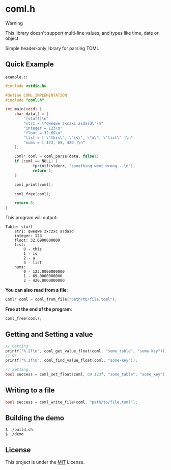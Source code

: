 # coml.h

> [!WARNING]
> This library doesn't support multi-line values, and types like time, date or object.

Simple header-only library for parsing TOML

## Quick Example

`example.c`:
```c
#include <stdio.h>

#define COML_IMPLEMENTATION
#include "coml.h"

int main(void) {
    char data[] = { 
        "[stuff]\n"
        "str1 = \"qweqwe zxczxc asdasd\"\n"
        "integer = 123\n"
        "floot = 32.69\n"
        "list = [ \"this\", \"is\", \"a\", \"list\" ]\n"
        "nums = [ 123, 69, 420 ]\n"
    };

    Coml* coml = coml_parse(data, false);
    if (coml == NULL) {
            fprintf(stderr, "something went wrong...\n");
            return 1;
    }

    coml_print(coml);

    coml_free(coml);

    return 0;
}
```

This program will output:
```
Table: stuff
    str1: qweqwe zxczxc asdasd
    integer: 123
    floot: 32.6900000000
    list:
	    0 - this
	    1 - is
	    2 - a
	    3 - list
    nums:
	    0 - 123.0000000000
	    1 - 69.0000000000
	    2 - 420.0000000000
```

**You can also read from a file**:
```c
Coml* coml = coml_from_file("path/to/file.toml");
```

**Free at the end of the program**:
```c
coml_free(coml);
```

## Getting and Setting a value

```c
// Getting
printf("%.2f\n", coml_get_value_float(coml, "some_table", "some-key"));
// Or
printf("%.2f\n", coml_find_value_float(coml, "some-key"));

// Setting
bool success = coml_set_float(coml, 69.123f, "some_table", "some_key");
```

## Writing to a file

```c
bool success = coml_write_file(coml, "path/to/file.toml");
```

## Building the demo

```shell
$ ./build.sh
$ ./demo
```

## License

This project is under the [MIT](./LICENSE) License.

